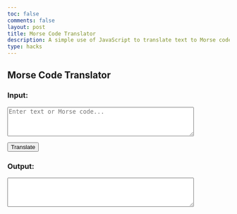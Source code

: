 ```yaml
---
toc: false
comments: false
layout: post
title: Morse Code Translator
description: A simple use of JavaScript to translate text to Morse code and vice versa.
type: hacks
---
```


## Morse Code Translator

### Input:
<textarea id="inputText" rows="4" cols="50" placeholder="Enter text or Morse code..."></textarea><br>
<button onclick="translate()">Translate</button>

### Output:
<textarea id="outputText" rows="4" cols="50" readonly></textarea>

<script>
    const morseCodeDict = {
        'A': '.-', 'B': '-...', 'C': '-.-.', 'D': '-..', 'E': '.', 'F': '..-.', 'G': '--.', 'H': '....', 'I': '..', 'J': '.---',
        'K': '-.-', 'L': '.-..', 'M': '--', 'N': '-.', 'O': '---', 'P': '.--.', 'Q': '--.-', 'R': '.-.', 'S': '...', 'T': '-',
        'U': '..-', 'V': '...-', 'W': '.--', 'X': '-..-', 'Y': '-.--', 'Z': '--..',
        '0': '-----', '1': '.----', '2': '..---', '3': '...--', '4': '....-', '5': '.....', '6': '-....', '7': '--...', '8': '---..', '9': '----.',
        '.': '.-.-.-', ',': '--..--', '?': '..--..', "'": '.----.', '!': '-.-.--', '/': '-..-.', '(': '-.--.', ')': '-.--.-', '&': '.-...', ':': '---...', ';': '-.-.-.', '=': '-...-', '+': '.-.-.', '-': '-....-', '_': '..--.-', '"': '.-..-.', '$': '...-..-', '@': '.--.-.', ' ': '/'
    };

    function uniquetranslate() {
        const input = document.getElementById("inputText").value.toUpperCase();
        let output = "";

        // Check if input is Morse code or text
        if (input.includes('.') || input.includes('-')) {
            // Translate Morse to Text
            const morseWords = input.split('   ');  // Morse code words are separated by 3 spaces
            for (let word of morseWords) {
                const morseChars = word.split(' ');  // Morse code characters are separated by 1 space
                for (let char of morseChars) {
                    output += Object.keys(morseCodeDict).find(key => morseCodeDict[key] === char);
                }
                output += ' ';
            }
        } else {
            // Translate Text to Morse
            for (let char of input) {
                output += morseCodeDict[char] + ' ';
            }
        }

        document.getElementById("outputText").value = output.trim();
    }
</script>
